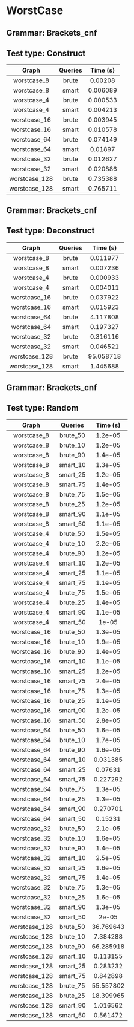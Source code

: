 # WorstCase

## Grammar: Brackets_cnf
## Test type: Construct

| Graph | Queries | Time (s) |
|:-----:|:-------:|:--------:|
| worstcase_8 | brute | 0.00208 |
| worstcase_8 | smart | 0.006089 |
| worstcase_4 | brute | 0.000533 |
| worstcase_4 | smart | 0.004213 |
| worstcase_16 | brute | 0.003945 |
| worstcase_16 | smart | 0.010578 |
| worstcase_64 | brute | 0.074149 |
| worstcase_64 | smart | 0.01897 |
| worstcase_32 | brute | 0.012627 |
| worstcase_32 | smart | 0.020886 |
| worstcase_128 | brute | 0.735388 |
| worstcase_128 | smart | 0.765711 |

## Grammar: Brackets_cnf
## Test type: Deconstruct

| Graph | Queries | Time (s) |
|:-----:|:-------:|:--------:|
| worstcase_8 | brute | 0.011977 |
| worstcase_8 | smart | 0.007236 |
| worstcase_4 | brute | 0.000933 |
| worstcase_4 | smart | 0.004011 |
| worstcase_16 | brute | 0.037922 |
| worstcase_16 | smart | 0.015923 |
| worstcase_64 | brute | 4.117808 |
| worstcase_64 | smart | 0.197327 |
| worstcase_32 | brute | 0.316116 |
| worstcase_32 | smart | 0.046521 |
| worstcase_128 | brute | 95.058718 |
| worstcase_128 | smart | 1.445688 |

## Grammar: Brackets_cnf
## Test type: Random

| Graph | Queries | Time (s) |
|:-----:|:-------:|:--------:|
| worstcase_8 | brute_50 | 1.2e-05 |
| worstcase_8 | brute_10 | 1.2e-05 |
| worstcase_8 | brute_90 | 1.4e-05 |
| worstcase_8 | smart_10 | 1.3e-05 |
| worstcase_8 | smart_25 | 1.2e-05 |
| worstcase_8 | smart_75 | 1.4e-05 |
| worstcase_8 | brute_75 | 1.5e-05 |
| worstcase_8 | brute_25 | 1.2e-05 |
| worstcase_8 | smart_90 | 1.1e-05 |
| worstcase_8 | smart_50 | 1.1e-05 |
| worstcase_4 | brute_50 | 1.5e-05 |
| worstcase_4 | brute_10 | 2.2e-05 |
| worstcase_4 | brute_90 | 1.2e-05 |
| worstcase_4 | smart_10 | 1.2e-05 |
| worstcase_4 | smart_25 | 1.1e-05 |
| worstcase_4 | smart_75 | 1.1e-05 |
| worstcase_4 | brute_75 | 1.5e-05 |
| worstcase_4 | brute_25 | 1.4e-05 |
| worstcase_4 | smart_90 | 1.1e-05 |
| worstcase_4 | smart_50 | 1e-05 |
| worstcase_16 | brute_50 | 1.3e-05 |
| worstcase_16 | brute_10 | 1.9e-05 |
| worstcase_16 | brute_90 | 1.4e-05 |
| worstcase_16 | smart_10 | 1.1e-05 |
| worstcase_16 | smart_25 | 1.2e-05 |
| worstcase_16 | smart_75 | 2.4e-05 |
| worstcase_16 | brute_75 | 1.3e-05 |
| worstcase_16 | brute_25 | 1.1e-05 |
| worstcase_16 | smart_90 | 1.2e-05 |
| worstcase_16 | smart_50 | 2.8e-05 |
| worstcase_64 | brute_50 | 1.6e-05 |
| worstcase_64 | brute_10 | 1.7e-05 |
| worstcase_64 | brute_90 | 1.6e-05 |
| worstcase_64 | smart_10 | 0.031385 |
| worstcase_64 | smart_25 | 0.07631 |
| worstcase_64 | smart_75 | 0.227292 |
| worstcase_64 | brute_75 | 1.3e-05 |
| worstcase_64 | brute_25 | 1.3e-05 |
| worstcase_64 | smart_90 | 0.270701 |
| worstcase_64 | smart_50 | 0.15231 |
| worstcase_32 | brute_50 | 2.1e-05 |
| worstcase_32 | brute_10 | 1.6e-05 |
| worstcase_32 | brute_90 | 1.4e-05 |
| worstcase_32 | smart_10 | 2.5e-05 |
| worstcase_32 | smart_25 | 1.6e-05 |
| worstcase_32 | smart_75 | 1.4e-05 |
| worstcase_32 | brute_75 | 1.3e-05 |
| worstcase_32 | brute_25 | 1.6e-05 |
| worstcase_32 | smart_90 | 1.3e-05 |
| worstcase_32 | smart_50 | 2e-05 |
| worstcase_128 | brute_50 | 36.769643 |
| worstcase_128 | brute_10 | 7.384288 |
| worstcase_128 | brute_90 | 66.285918 |
| worstcase_128 | smart_10 | 0.113155 |
| worstcase_128 | smart_25 | 0.283232 |
| worstcase_128 | smart_75 | 0.842898 |
| worstcase_128 | brute_75 | 55.557802 |
| worstcase_128 | brute_25 | 18.399965 |
| worstcase_128 | smart_90 | 1.016562 |
| worstcase_128 | smart_50 | 0.561472 |

